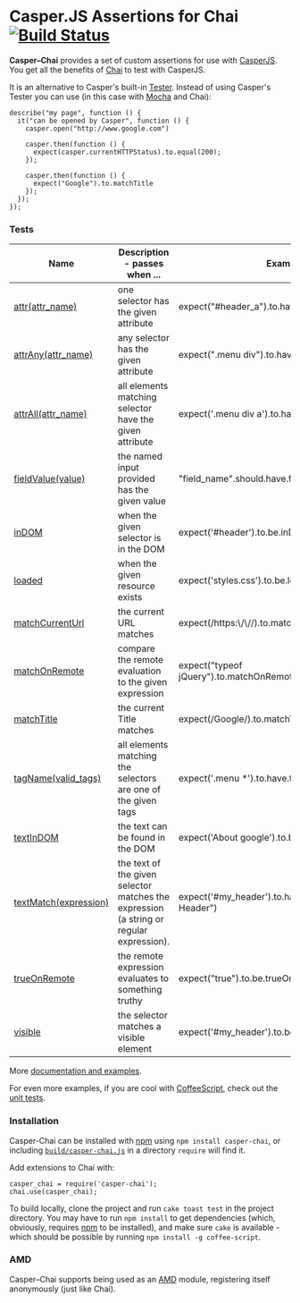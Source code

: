 # Casper.JS Assertions for Chai [![Build Status](https://secure.travis-ci.org/brianmhunt/casper-chai.png?branch=master)](https://travis-ci.org/brianmhunt/casper-chai)

**Casper–Chai** provides a set of custom assertions for use with [CasperJS][].
You get all the benefits of [Chai][] to test with CasperJS.

It is an alternative to Casper's built-in [Tester][].  Instead of using
Casper's Tester you can use (in this case with [Mocha][] and Chai):

    describe("my page", function () {
      it("can be opened by Casper", function () {
        casper.open("http://www.google.com")

        casper.then(function () {
          expect(casper.currentHTTPStatus).to.equal(200);
        });

        casper.then(function () {
          expect("Google").to.matchTitle
        });
      });
    });

### Tests

<table>
  <thead>
    <th>Name</th>
    <th>Description - passes when ...</th>
    <th>Example</th>
  </thead>
  <tbody>
    <tr>
      <td><a href='casper-chai/blob/master/build/casper-chai.md#attr'>attr(attr_name)</a></td>
      <td>one selector has the given attribute</td>
      <td>expect("#header_a").to.have.attr('target')</td>
    </tr>
    <tr>
      <td><a href='casper-chai/blob/master/build/casper-chai.md#attrany'>attrAny(attr_name)</a></td>
      <td>any selector has the given attribute</td>
      <td>expect(".menu div").to.have.attr('data-bind')</td>
    </tr>
    <tr>
      <td><a href='casper-chai/blob/master/build/casper-chai.md#attrall'>attrAll(attr_name)</a></td>
      <td>all elements matching selector have the given attribute</td>
      <td>expect('.menu div a').to.have.attr('href')</td>
    </tr>
    <tr>
      <td><a href='casper-chai/blob/master/build/casper-chai.md#fieldvalue'>fieldValue(value)</a></td>
      <td>the named input provided has the given value</td>
      <td>"field_name".should.have.fieldValue("someValue")</td>
    </tr>
    <tr>
      <td><a href='casper-chai/blob/master/build/casper-chai.md#indom'>inDOM</a></td>
      <td>when the given selector is in the DOM</td>
      <td>expect('#header').to.be.inDOM</td>
    </tr>
    <tr>
      <td><a href='casper-chai/blob/master/build/casper-chai.md#loaded'>loaded</a></td>
      <td>when the given resource exists</td>
      <td>expect('styles.css').to.be.loaded</td>
    </tr>
    <tr>
      <td><a href='casper-chai/blob/master/build/casper-chai.md#matchcurrenturl'>matchCurrentUrl</a></td>
      <td>the current URL matches</td>
      <td>expect(/https:\/\//).to.matchCurrentUrl
    </tr>
    <tr>
      <td><a href='casper-chai/blob/master/build/casper-chai.md#matchonremote'>matchOnRemote</a></td>
      <td>compare the remote evaluation to the given expression</td>
      <td>expect("typeof jQuery").to.matchOnRemote('undefined')</td>
    </tr>
    <tr>
      <td><a href='casper-chai/blob/master/build/casper-chai.md#matchtitle'>matchTitle</a></td>
      <td>the current Title matches</td>
      <td>expect(/Google/).to.matchTitle</td>
    </tr>
    <tr>
      <td><a href='casper-chai/blob/master/build/casper-chai.md#tagname'>tagName(valid_tags)</a></td>
      <td>all elements matching the selectors are one of the given tags</td>
      <td>expect('.menu *').to.have.tagName(['div', 'span'])</td>
    </tr>
    <tr>
      <td><a href='casper-chai/blob/master/build/casper-chai.md#textindom'>textInDOM</a></td>
      <td>the text can be found in the DOM</td>
      <td>expect('About google').to.be.textInDOM</td>
    </tr>
    <tr>
      <td><a href='casper-chai/blob/master/build/casper-chai.md#textmatch'>textMatch(expression)</a></td>
      <td>
        the text of the given selector matches the expression (a string or regular expression).
      </td>
      <td>expect('#my_header').to.have.textMatch("My Header")</td>
    </tr>
    <tr>
      <td><a href='casper-chai/blob/master/build/casper-chai.md#trueonremote'>trueOnRemote</a></td>
      <td>the remote expression evaluates to something truthy</td>
      <td>expect("true").to.be.trueOnRemote</td>
    </tr>
    <tr>
      <td><a href='casper-chai/blob/master/build/casper-chai.md#visible'>visible</a></td>
      <td>the selector matches a visible element</td>
      <td>expect('#my_header').to.be.visible</td>
    </tr>
  </tbody>
</table>

More [documentation and examples](https://github.com/brianmhunt/casper-chai/blob/master/build/casper-chai.md).

For even more examples, if you are cool with
[CoffeeScript](http://coffeescript.org/), check out the [unit
tests](https://github.com/brianmhunt/casper-chai/blob/master/test/common.coffee).


### Installation

Casper-Chai can be installed with [npm][] using `npm install casper-chai`, or
including
[`build/casper-chai.js`](https://raw.github.com/brianmhunt/casper-chai/master/build/casper-chai.js)
in a directory `require` will find it.

Add extensions to Chai with:

    casper_chai = require('casper-chai');
    chai.use(casper_chai);

To build locally, clone the project and run `cake toast test` in the
project directory. You may have to run `npm install` to get dependencies
(which, obviously, requires [npm][] to be installed), and make sure `cake` is
available - which should be possible by running `npm install -g coffee-script`.

### AMD

Casper–Chai supports being used as an [AMD][] module, registering itself
anonymously (just like Chai).

[CasperJS]: http://casperjs.org/
[Chai]: http://chaijs.com/
[Mocha]: http://visionmedia.github.com/mocha/
[AMD]: https://github.com/amdjs/amdjs-api/wiki/AMD
[npm]: https://npmjs.org/
[Tester]: http://casperjs.org/api.html#tester

